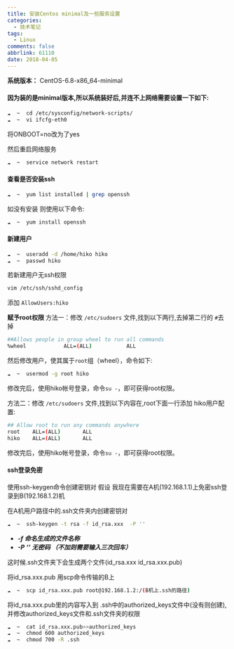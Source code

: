 ```yaml
---
title: 安装Centos minimal及一些服务设置
categories:
  - 技术笔记
tags:
  - Linux
comments: false
abbrlink: 61110
date: 2018-04-05
---
```


**系统版本：** CentOS-6.8-x86_64-minimal


#### 因为装的是minimal版本,所以系统装好后,并连不上网络需要设置一下如下:

```bash
☁  ~  cd /etc/sysconfig/network-scripts/
☁  ~  vi ifcfg-eth0
```

将ONBOOT=no改为了yes

然后重启网络服务

```bash
☁  ~  service network restart
```

#### 查看是否安装ssh

```bash
☁  ~  yum list installed | grep openssh
```

如没有安装 则使用以下命令:

```bash
☁  ~  yum install openssh
```

#### 新建用户

```bash
☁  ~  useradd -d /home/hiko hiko
☁  ~  passwd hiko
```

若新建用户无ssh权限

```bash
vim /etc/ssh/sshd_config 
```

添加 `AllowUsers:hiko`

**赋予root权限**
方法一：修改 `/etc/sudoers` 文件,找到以下两行,去掉第二行的 `#`去掉

```bash
##Allows people in group wheel to run all commands
%wheel            ALL=(ALL)           ALL
```
然后修改用户，使其属于`root`组（wheel），命令如下:

```bash
☁  ~  usermod -g root hiko
```

修改完后，使用hiko帐号登录，命令` su - `，即可获得root权限。

方法二：修改 `/etc/sudoers` 文件,找到以下内容在,root下面一行添加 hiko用户配置:

```bash
## Allow root to run any commands anywhere 
root    ALL=(ALL)       ALL
hiko    ALL=(ALL)       ALL
```

修改完后，使用hiko帐号登录，命令` su - `，即可获得root权限。


#### ssh登录免密

使用ssh-keygen命令创建密钥对
假设 我现在需要在A机(192.168.1.1)上免密ssh登录到B(192.168.1.2)机

在A机用户路径中的.ssh文件夹内创建密钥对

```bash
☁  ~  ssh-keygen -t rsa -f id_rsa.xxx  -P ''
```

- ***-f 命名生成的文件名称***
- ***-P ‘’ 无密码 （不加则需要输入三次回车）***

这时候.ssh文件夹下会生成两个文件(id_rsa.xxx id_rsa.xxx.pub)

将id_rsa.xxx.pub 用scp命令传输的B上

```bash
☁  ~  scp id_rsa.xxx.pub root@192.168.1.2:/(B机上.ssh的路径)
```

将id_rsa.xxx.pub里的内容写入到 .ssh中的authorized_keys文件中(没有则创建),并修改authorized_keys文件和.ssh文件夹的权限

```bash
☁  ~  cat id_rsa.xxx.pub>>authorized_keys
☁  ~  chmod 600 authorized_keys
☁  ~  chmod 700 -R .ssh
```




